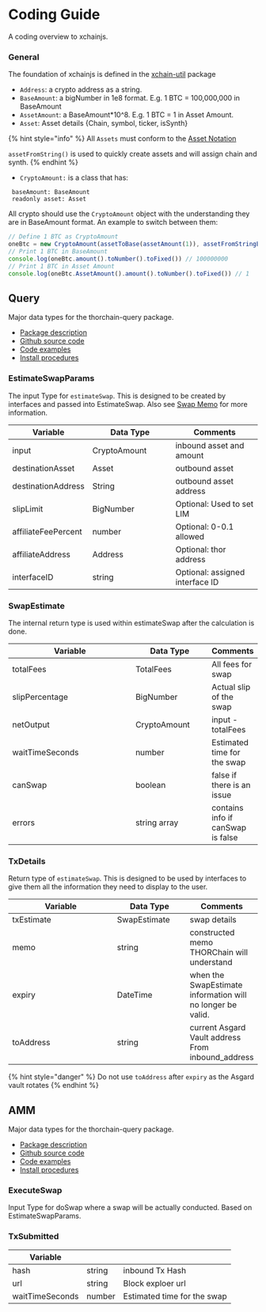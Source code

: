# Coding Guide

A coding overview to xchainjs.

### **General**

The foundation of xchainjs is defined in the [xchain-util](https://github.com/xchainjs/xchainjs-lib/tree/master/packages/xchain-util) package

* `Address`: a crypto address as a string.
* `BaseAmount`:  a bigNumber in 1e8 format. E.g. 1 BTC = 100,000,000 in BaseAmount
* `AssetAmount`: a BaseAmount\*10^8. E.g. 1 BTC = 1 in Asset Amount.&#x20;
* `Asset`: Asset details {Chain, symbol, ticker, isSynth}

{% hint style="info" %}
All `Assets` must conform to the [Asset Notation](../../concepts/memos.md#asset-notation)

`assetFromString()` is used to quickly create assets and will assign chain and synth.
{% endhint %}

* `CryptoAmount:` is a class that has:

```
 baseAmount: BaseAmount
 readonly asset: Asset
```

All crypto should use the `CryptoAmount` object with the understanding they are in BaseAmount format. An example to switch between them:

```typescript
// Define 1 BTC as CryptoAmount
oneBtc = new CryptoAmount(assetToBase(assetAmount(1)), assetFromStringEx(`BTC.BTC`))
// Print 1 BTC in BaseAmount 
console.log(oneBtc.amount().toNumber().toFixed()) // 100000000
// Print 1 BTC in Asset Amount 
console.log(oneBtc.AssetAmount().amount().toNumber().toFixed()) // 1
```

## Query

Major data types for the thorchain-query package.&#x20;

* [Package description](query-package.md)
* [Github source code](https://github.com/xchainjs/xchainjs-lib/tree/master/packages/xchain-thorchain-query)
* [Code examples](query-package.md#code-examples-in-replit)
* [Install procedures](overview.md#install-procedures)

### **EstimateSwapParams**

The input Type for `estimateSwap`. This is designed to be created by interfaces and passed into EstimateSwap. Also see [Swap Memo](../../concepts/memos.md#swap) for more information.&#x20;

<table><thead><tr><th>Variable</th><th width="152">Data Type</th><th>Comments</th></tr></thead><tbody><tr><td>input</td><td>CryptoAmount</td><td>inbound asset and amount</td></tr><tr><td>destinationAsset</td><td>Asset</td><td>outbound asset</td></tr><tr><td>destinationAddress</td><td>String</td><td>outbound asset address</td></tr><tr><td>slipLimit</td><td>BigNumber</td><td>Optional: Used to set LIM</td></tr><tr><td>affiliateFeePercent</td><td>number</td><td>Optional: 0-0.1 allowed</td></tr><tr><td>affiliateAddress</td><td>Address</td><td>Optional: thor address</td></tr><tr><td>interfaceID</td><td>string</td><td>Optional: assigned interface ID</td></tr></tbody></table>

### **SwapEstimate**

The internal return type is used within estimateSwap after the calculation is done.&#x20;

<table><thead><tr><th width="269">Variable</th><th width="148">Data Type</th><th>Comments</th></tr></thead><tbody><tr><td>totalFees</td><td>TotalFees</td><td>All fees for swap</td></tr><tr><td>slipPercentage</td><td>BigNumber</td><td>Actual slip of the swap</td></tr><tr><td>netOutput</td><td>CryptoAmount</td><td>input - totalFees</td></tr><tr><td>waitTimeSeconds</td><td>number</td><td>Estimated time for the swap</td></tr><tr><td>canSwap</td><td>boolean</td><td>false if there is an issue</td></tr><tr><td>errors</td><td>string array</td><td>contains info if canSwap is false</td></tr></tbody></table>

### **TxDetails**

Return type of `estimateSwap`. This is designed to be used by interfaces to give them all the information they need to display to the user.&#x20;

<table><thead><tr><th width="245">Variable</th><th width="141">Data Type</th><th>Comments</th></tr></thead><tbody><tr><td>txEstimate</td><td>SwapEstimate</td><td>swap details</td></tr><tr><td>memo</td><td>string</td><td>constructed memo THORChain will understand</td></tr><tr><td>expiry</td><td>DateTime</td><td>when the SwapEstimate information will no longer be valid.</td></tr><tr><td>toAddress</td><td>string</td><td>current Asgard Vault address From inbound_address</td></tr></tbody></table>

{% hint style="danger" %}
Do not use `toAddress` after `expiry` as the Asgard vault rotates
{% endhint %}

## AMM

Major data types for the thorchain-query package.&#x20;

* [Package description](amm-package.md)
* [Github source code](https://github.com/xchainjs/xchainjs-lib/tree/master/packages/xchain-thorchain-amm)
* [Code examples](amm-package.md#code-examples-in-replit)
* [Install procedures](overview.md#install-procedures)

### **ExecuteSwap**

Input Type for doSwap where a swap will be actually conducted. Based on EstimateSwapParams.

### **TxSubmitted**

| Variable        |        |                             |
| --------------- | ------ | --------------------------- |
| hash            | string | inbound Tx Hash             |
| url             | string | Block exploer url           |
| waitTimeSeconds | number | Estimated time for the swap |
